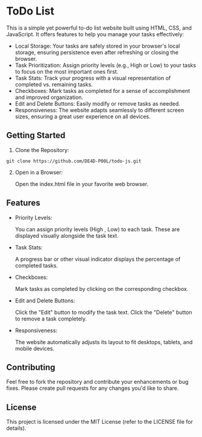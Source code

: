 # ToDo List

This is a simple yet powerful to-do list website built using HTML, CSS, and JavaScript. It offers features to help you manage your tasks effectively:

- Local Storage: Your tasks are safely stored in your browser's local storage, ensuring persistence even after refreshing or closing the browser.
- Task Prioritization: Assign priority levels (e.g., High or Low) to your tasks to focus on the most important ones first.
- Task Stats: Track your progress with a visual representation of completed vs. remaining tasks.
- Checkboxes: Mark tasks as completed for a sense of accomplishment and improved organization.
- Edit and Delete Buttons: Easily modify or remove tasks as needed.
- Responsiveness: The website adapts seamlessly to different screen sizes, ensuring a great user experience on all devices.

## Getting Started

1. Clone the Repository:

```
git clone https://github.com/DE4D-P00L/todo-js.git
```

2. Open in a Browser:

   Open the index.html file in your favorite web browser.

## Features

- Priority Levels:

  You can assign priority levels (High , Low) to each task. These are displayed visually alongside the task text.

- Task Stats:

  A progress bar or other visual indicator displays the percentage of completed tasks.

- Checkboxes:

  Mark tasks as completed by clicking on the corresponding checkbox.

- Edit and Delete Buttons:

  Click the "Edit" button to modify the task text.
  Click the "Delete" button to remove a task completely.

- Responsiveness:

  The website automatically adjusts its layout to fit desktops, tablets, and mobile devices.

## Contributing

Feel free to fork the repository and contribute your enhancements or bug fixes. Please create pull requests for any changes you'd like to share.

## License

This project is licensed under the MIT License (refer to the LICENSE file for details).
